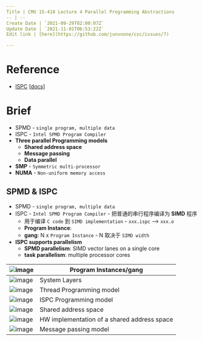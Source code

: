 ```yaml
---
Title | CMU 15-418 Lecture 4 Parallel Programming Abstractions
-- | --
Create Date | `2021-09-29T02:00:07Z`
Update Date | `2021-11-01T06:53:22Z`
Edit link | [here](https://github.com/junxnone/csc/issues/7)

---
```

# Reference
- [ISPC](https://github.com/ispc/ispc) [[docs](https://ispc.github.io/)]

# Brief
- SPMD - `single program, multiple data`
- ISPC - `Intel SPMD Program Compiler`
- **Three parallel Programming models**
  - **Shared address space**
  - **Message passing**
  - **Data parallel**
- **SMP** - `Symmetric multi-processor`
- **NUMA** - `Non-uniform memory access`


## SPMD & ISPC
- SPMD - `single program, multiple data` 
- ISPC - `Intel SPMD Program Compiler` - 把普通的串行程序编译为 **SIMD** 程序
  - 用于编译 `C code` 到 `SIMD implementation` - `xxx.ispc` --> `xxx.o`
  - **Program Instance**:  
  - **gang**:  N x `Program Instance` - N 取决于 `SIMD width`
- **ISPC supports parallelism**
  - **SPMD parallelism**: SIMD vector lanes on a single core  
  - **task parallelism**: multiple processor cores


![image](https://user-images.githubusercontent.com/2216970/135419585-ea69d459-36ed-407a-8d73-575261c74bb1.png) | Program Instances/gang
-- | --
![image](https://user-images.githubusercontent.com/2216970/135245467-db9b76ba-76a8-456d-91a1-1c41b5b296dc.png) | System Layers
![image](https://user-images.githubusercontent.com/2216970/135245886-c94c6523-4b95-4f45-b75c-e3fbe7de19ac.png) | Thread Programming model
![image](https://user-images.githubusercontent.com/2216970/135245974-87a9145c-45ff-452d-8f3b-4d80875f9e23.png) | ISPC Programming model
![image](https://user-images.githubusercontent.com/2216970/135246760-0cde6b4e-dc3b-49f7-bab6-f4600bdf43d3.png) | Shared address space
![image](https://user-images.githubusercontent.com/2216970/135250232-2b4e42d2-d82b-4d38-97e2-93e295cf7b17.png) | HW implementation of a shared address space
![image](https://user-images.githubusercontent.com/2216970/135251375-cccae0d5-6229-4656-bbee-648ab29acc8a.png) | Message passing model

